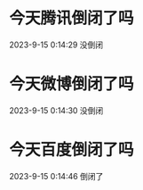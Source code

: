 # 今天腾讯倒闭了吗

2023-9-15 0:14:29 没倒闭

# 今天微博倒闭了吗

2023-9-15 0:14:30 没倒闭

# 今天百度倒闭了吗

2023-9-15 0:14:46 倒闭了


